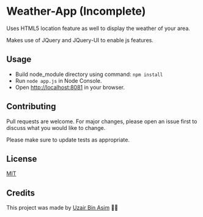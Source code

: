 # Weather-App (Incomplete)

Uses HTML5 location feature as well to display the weather of your area.

Makes use of JQuery and JQuery-UI to enable js features.

## Usage

-   Build node_module directory using command: `npm install`
-   Run `node app.js` in Node Console.
-   Open <http://localhost:8081> in your browser.

## Contributing

Pull requests are welcome. For major changes, please open an issue first to discuss what you would like to change.

Please make sure to update tests as appropriate.

## License

[MIT](https://choosealicense.com/licenses/mit/)

## Credits

This project was made by [Uzair Bin Asim](https://uzair05.github.io/) :japanese_goblin::japanese_goblin:
